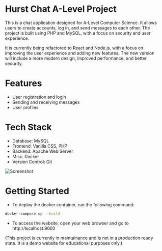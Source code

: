 # Hurst Chat A-Level Project
This is a chat application designed for A-Level Computer Science. It allows users to create accounts, log in, and send messages to each other. The project is built using PHP and MySQL, with a focus on security and user experience.

It is currently being refactored to React and Node.js, with a focus on improving the user experience and adding new features. The new version will include a more modern design, improved performance, and better security.

# Features
- User registration and login
- Sending and receiving messages
- User profiles


# Tech Stack

- Database: MySQL
- Frontend: Vanilla CSS, PHP
- Backend: Apache Web Server
- Misc: Docker
- Version Control: Git

![Screenshot](HomePage.png)

# Getting Started
- To deploy the docker container, run the following command:
```bash
docker-compose up --build
```
- To access the website, open your web browser and go to http://localhost:9000

(This project is currently in maintainance and is not in a production ready state. It is a demo website for educational purposes only.)